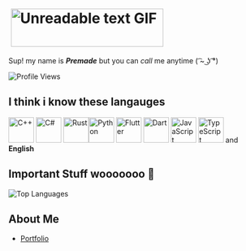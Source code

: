 # <img src="https://i.imgur.com/kd41SrE.gif" alt="Unreadable text GIF" width="300" height="75" style="margin: 0 5px;" />

Sup! my name is ***Premade*** but you can *call* me anytime ( ͡~ ͜ʖ ͡°)

![Profile Views](https://komarev.com/ghpvc/?username=PremadeS)

## I think i know these langauges

<img src="https://cdn.jsdelivr.net/gh/devicons/devicon/icons/cplusplus/cplusplus-original.svg" alt="C++" width="50" height="50" /> <img src="https://cdn.jsdelivr.net/gh/devicons/devicon/icons/csharp/csharp-original.svg" alt="C#" width="50" height="50" /> <img src="https://cdn.jsdelivr.net/gh/devicons/devicon/icons/rust/rust-original.svg" alt="Rust" width="50" height="50"/><img src="https://cdn.jsdelivr.net/gh/devicons/devicon/icons/python/python-original.svg" alt="Python" width="50" height="50" /> <img src="https://cdn.jsdelivr.net/gh/devicons/devicon/icons/flutter/flutter-original.svg" alt="Flutter" width="50" height="50" /> <img src="https://cdn.jsdelivr.net/gh/devicons/devicon/icons/dart/dart-original.svg" alt="Dart" width="50" height="50" />  <img src="https://cdn.jsdelivr.net/gh/devicons/devicon/icons/javascript/javascript-original.svg" alt="JavaScript" width="50" height="50" /> <img src="https://cdn.jsdelivr.net/gh/devicons/devicon/icons/typescript/typescript-original.svg" alt="TypeScript" width="50" height="50" /> and **English**

## Important Stuff wooooooo 🦆

![Top Languages](https://github-readme-stats.vercel.app/api/top-langs/?username=PremadeS&theme=tokyonight)

## About Me

* [Portfolio](https://www.youtube.com/watch?v=dQw4w9WgXcQ)
